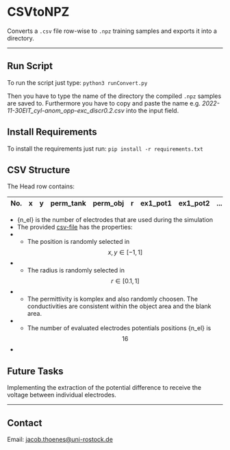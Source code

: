 # CSVtoNPZ

Converts a `.csv` file row-wise to `.npz` training samples and exports it into a directory.
___
## Run Script

To run the script just type:
`python3 runConvert.py`

Then you have to type the name of the directory the compiled `.npz` samples are saved to.
Furthermore you have to copy and paste the name e.g. *2022-11-30EIT_cyl-anom_opp-exc_discr0.2.csv* into the input field.

## Install Requirements

To install the requirements just run:
`pip install -r requirements.txt`

## CSV Structure

The Head row contains:

No. | x | y | perm_tank | perm_obj | r | ex1_pot1 | ex1_pot2 | ... | ex1_pot{n_el} | ex2_pot1 | ... | ex{n_el}_pot{n_el}
--- | --- | --- | --- |--- |--- |--- |--- |--- |--- |--- |--- |---

- {n_el} is the number of electrodes that are used during the simulation
- The provided [csv-file](2022-11-30EIT_cyl-anom_opp-exc_discr0.2.csv) has the properties:
- - The position is randomly selected in $$x,y \in [-1,1]$$
- - The radius is randomly selected in $$r \in [0.1,1]$$
- - The permittivity is komplex and also randomly choosen. The conductivities are consistent within the object area and the blank area.
- - The number of evaluated electrodes potentials positions {n_el} is $$16$$
- 
## Future Tasks

Implementing the extraction of the potential difference to receive the voltage between individual electrodes.

___

## Contact

Email: jacob.thoenes@uni-rostock.de
